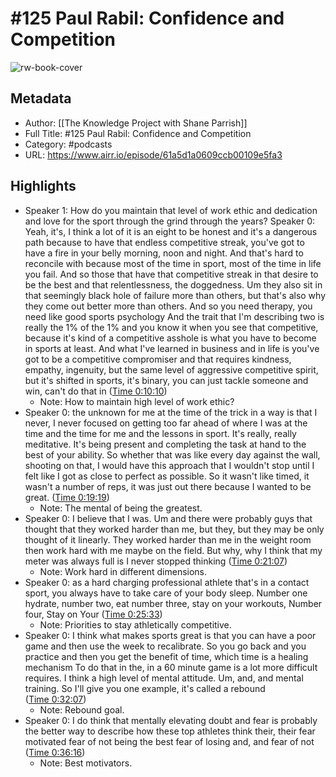 # #125 Paul Rabil: Confidence and Competition

![rw-book-cover](https://readwise-assets.s3.amazonaws.com/static/images/article4.6bc1851654a0.png)

## Metadata
- Author: [[The Knowledge Project with Shane Parrish]]
- Full Title: #125 Paul Rabil: Confidence and Competition
- Category: #podcasts
- URL: https://www.airr.io/episode/61a5d1a0609ccb00109e5fa3

## Highlights
- Speaker 1: How do you maintain that level of work ethic and dedication and love for the sport through the grind through the years? 
  Speaker 0: Yeah, it's, I think a lot of it is an eight to be honest and it's a dangerous path because to have that endless competitive streak, you've got to have a fire in your belly morning, noon and night. And that's hard to reconcile with because most of the time in sport, most of the time in life you fail. And so those that have that competitive streak in that desire to be the best and that relentlessness, the doggedness. Um they also sit in that seemingly black hole of failure more than others, but that's also why they come out better more than others. And so you need therapy, you need like good sports psychology And the trait that I'm describing two is really the 1% of the 1% and you know it when you see that competitive, because it's kind of a competitive asshole is what you have to become in sports at least. And what I've learned in business and in life is you've got to be a competitive compromiser and that requires kindness, empathy, ingenuity, but the same level of aggressive competitive spirit, but it's shifted in sports, it's binary, you can just tackle someone and win, can't do that in ([Time 0:10:10](https://www.airr.io/quote/61b4a3333aae6012c8438f3e))
    - Note: How to maintain high level of work ethic?
- Speaker 0: the unknown for me at the time of the trick in a way is that I never, I never focused on getting too far ahead of where I was at the time and the time for me and the lessons in sport. It's really, really meditative. It's being present and completing the task at hand to the best of your ability. So whether that was like every day against the wall, shooting on that, I would have this approach that I wouldn't stop until I felt like I got as close to perfect as possible. So it wasn't like timed, it wasn't a number of reps, it was just out there because I wanted to be great. ([Time 0:19:19](https://www.airr.io/quote/61b4a3333aae6012c8438f6d))
    - Note: The mental of being the greatest.
- Speaker 0: I believe that I was. Um and there were probably guys that thought that they worked harder than me, but they, but they may be only thought of it linearly. They worked harder than me in the weight room then work hard with me maybe on the field. But why, why I think that my meter was always full is I never stopped thinking ([Time 0:21:07](https://www.airr.io/quote/61b4a3333aae6012c8438f9c))
    - Note: Work hard in different dimensions.
- Speaker 0: as a hard charging professional athlete that's in a contact sport, you always have to take care of your body sleep. Number one hydrate, number two, eat number three, stay on your workouts, Number four, Stay on Your ([Time 0:25:33](https://www.airr.io/quote/61b4a3f53aae6012c8445347))
    - Note: Priorities to stay athletically competitive.
- Speaker 0: I think what makes sports great is that you can have a poor game and then use the week to recalibrate. So you go back and you practice and then you get the benefit of time, which time is a healing mechanism To do that in the, in a 60 minute game is a lot more difficult requires. I think a high level of mental attitude. Um, and, and mental training. So I'll give you one example, it's called a rebound ([Time 0:32:07](https://www.airr.io/quote/61b4a6653aae6012c8464ea2))
    - Note: Rebound goal.
- Speaker 0: I do think that mentally elevating doubt and fear is probably the better way to describe how these top athletes think their, their fear motivated fear of not being the best fear of losing and, and fear of not ([Time 0:36:16](https://www.airr.io/quote/61b4a6653aae6012c8464eb4))
    - Note: Best motivators.
